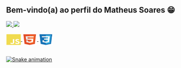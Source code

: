 ## Bem-vindo(a) ao perfil do Matheus Soares 😁

 <div>
   <a href="https://github.com/MatheusS0ares">
   <img height="180em" src="https://github-readme-stats.vercel.app/api?username=MatheusS0ares&show_icons=true&theme=tokyonight&include_all_commits=true&count_private=true"/>
   <img height="180em" src="https://github-readme-stats.vercel.app/api/top-langs/?username=MatheusS0ares&layout=compact&langs_count=6&theme=tokyonight"/>

</div>
<div style="display: inline_block"><br>
  <img align="center" alt="Js" height="30" width="40" src="https://raw.githubusercontent.com/devicons/devicon/master/icons/javascript/javascript-plain.svg">
  <img align="center" alt="HTML" height="30" width="40" src="https://raw.githubusercontent.com/devicons/devicon/master/icons/html5/html5-original.svg">
  <img align="center" alt="CSS" height="30" width="40" src="https://raw.githubusercontent.com/devicons/devicon/master/icons/css3/css3-original.svg">
</div>
 
 <br>
  
<div> 
 
  ![Snake animation](https://github.com/MatheusS0ares/MatheusS0ares/blob/output/github-contribution-grid-snake.svg)

</div>
